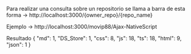 Para realizar una consulta sobre un repositorio se llama a barra de esta forma
    -> http://localhost:3000/{owner_repo}/{repo_name}

Ejemplo
    -> http://localhost:3000/movip88/Ajax-NativeScript
    
Resultado
    {
        "md": 1,
        "DS_Store": 1,
        "css": 8,
        "js": 18,
        "ts": 18,
        "html": 9,
        "json": 1
    }